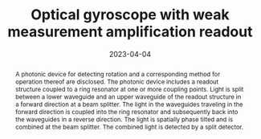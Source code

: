 ---
title: "Optical gyroscope with weak measurement amplification readout"
collection: patents
image: gyroscope.png
external_url: https://patents.google.com/patent/US11619493B2/en
date: 2023-04-04
abstract: "A photonic device for detecting rotation and a corresponding method for operation thereof are disclosed. The photonic device includes a readout structure coupled to a ring resonator at one or more coupling points. Light is split between a lower waveguide and an upper waveguide of the readout structure in a forward direction at a beam splitter. The light in the waveguides traveling in the forward direction is coupled into the ring resonator and subsequently back into the waveguides in a reverse direction. The light is spatially phase tilted and is combined at the beam splitter. The combined light is detected by a split detector."
---